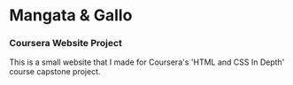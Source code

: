 # Mangata & Gallo
### Coursera Website Project

This is a small website that I made for Coursera's 'HTML and CSS In Depth' course capstone project.
